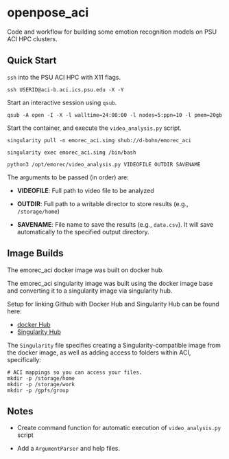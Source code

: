 # openpose_aci
Code and workflow for building some emotion recognition models on PSU
ACI HPC clusters.

## Quick Start
`ssh` into the PSU ACI HPC with X11 flags.

```
ssh USERID@aci-b.aci.ics.psu.edu -X -Y
```

Start an interactive session using `qsub`.

```
qsub -A open -I -X -l walltime=24:00:00 -l nodes=5:ppn=10 -l pmem=20gb
```

Start the container, and execute the `video_analysis.py` script.

```
singularity pull -n emorec_aci.simg shub://d-bohn/emorec_aci

singularity exec emorec_aci.simg /bin/bash

python3 /opt/emorec/video_analysis.py VIDEOFILE OUTDIR SAVENAME
```

The arguments to be passed (in order) are:

  - **VIDEOFILE**: Full path to video file to be analyzed

  - **OUTDIR**: Full path to a writable director to store
  results (e.g., `/storage/home`)

  - **SAVENAME**: File name to save the results (e.g., `data.csv`).
  It will save automatically to the specified output directory.

## Image Builds
The emorec_aci docker image was built on docker hub.

The emorec_aci singularity image was built using the docker image base and
converting it to a singularity image via singularity hub.

Setup for linking Github with Docker Hub and Singularity Hub can be found here:

  - [docker Hub](https://docs.docker.com/docker-hub/)
  - [Singularity Hub](https://github.com/singularityhub/singularityhub.github.io/wiki)

The `Singularity` file specifies creating a Singularity-compatible image
from the docker image, as well as adding access to folders within ACI,  specifically:
```
# ACI mappings so you can access your files.
mkdir -p /storage/home
mkdir -p /storage/work
mkdir -p /gpfs/group
```

## Notes
  - Create command function for automatic execution of `video_analysis.py`
    script

  - Add a `ArgumentParser` and help files.
